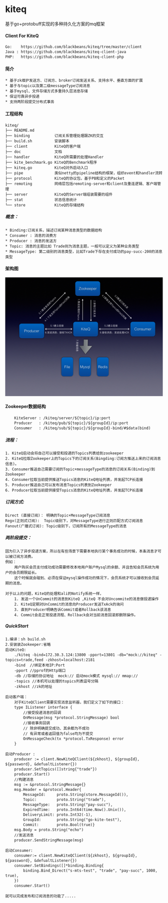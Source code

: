 kiteq
=======

基于go+protobuff实现的多种持久化方案的mq框架

#### Client For KiteQ
    Go:    https://github.com/blackbeans/kiteq/tree/master/client
    Java : https://github.com/blackbeans/kiteq-client-java
    PHP:   https://github.com/blackbeans/kiteq-client-php

#### 简介
    * 基于zk维护发送方、订阅方、broker订阅发送关系、支持水平、垂直方面的扩展
    * 基于与topic以及第二级messageType订阅消息
    * 基于mysql、文件存储方式多重持久层消息存储
    * 保证可靠异步投递
    * 支持两阶段提交分布式事务

#### 工程结构
    kiteq/
    ├── README.md
    ├── binding           订阅关系管理处理跟ZK的交互
    ├── build.sh          安装脚本
    ├── client            KiteQ的客户端
    ├── doc               文档
    ├── handler           KiteQ所需要的处理Handler
    ├── kite_benchmark.go KiteQ的Benchmark程序
    ├── kiteq.go          KiteQ对外启动入口
    ├── pipe              类似netty的pipeline结构的框架，组织event和handler流转
    ├── protocol          KiteQ的协议包，基于PB和定义的Packet
    ├── remoting          网络层包括remoting-server和client及重连逻辑、客户端管理
    ├── server            KiteQ的Server端组装需要的组件
    ├── stat              状态信息统计
    └── store             KiteQ的存储结构

##### 概念：
    
    * Binding:订阅关系，描述订阅某种消息类型的数据结构
    * Consumer : 消息的消费方
    * Producer : 消息的发送方
    * Topic: 消息的主题比如 Trade则为消息主题，一般可以定义为某种业务类型
    * MessageType: 第二级别的消息类型，比如Trade下存在支付成功的pay-succ-200的消息类型

#### 架构图
  ![image](./doc/kiteq.002.png)

#### Zookeeper数据结构
        KiteServer : /kiteq/server/${topic}/ip:port
        Producer   : /kiteq/pub/${topic}/${groupId}/ip:port
        Consumer   : /kiteq/sub/${topic}/${groupId}-bind/#$data(bind)

##### 流程：
    1. KiteQ启动会将自己可以接受和投递的Topics列表给到zookeeper
    2. KiteQ拉取Zookeeper上的Topics下的订阅关系(Bingding:订阅方推送上来的订阅消息信息)。
    3. Consumer推送自己需要订阅的Topic+messageType的消息的订阅关系(Binding)到Zookeeper
    4. Consumer拉取当前提供推送Topics消息的KiteQ地址列表，并发起TCP长连接
    5. Producer推送自己可以发布消息Topics列表到Zookeeper
    6. Producer拉取当前提供接受Topics消息的KiteQ地址列表，并发起TCP长连接

##### 订阅方式: 
    Direct (直接订阅)： 明确的Topic+MessageType订阅消息
    Regx(正则式订阅):  Topic级别下，对MessageType进行正则匹配方式订阅消息
    Fanout(广播式订阅): Topic级别下，订阅所有的MessageType的消息

#####  两阶段提交：
    因为引入了异步投递方案，所以在有些场景下需要本地执行某个事务成功的时候，本条消息才可以被订阅方消费。
    例如：
        用户购买会员支付成功成功需要修改本地用户账户Mysql的余额、并且告知会员系统为用户的会员期限延长。
        这个时候就会碰到、必须在保证mysql操作成功的情况下，会员系统才可以接收到会员延期的消息。
    
    对于以上的问题，KiteQ的处理和ali的Notify系统一样，
        1. 发送一个UnCommit的消息到KiteQ ,KiteQ 不会对Uncommite的消息做投递操作
        2. KiteQ定期对UnCommit的消息向Producer发送TxAck的询问
        3. 直到Producer明确告诉Commit或者Rollback该消息
        4. Commit会走正常投递流程、Rollback会对当前消息回滚即删除操作。

#####  QuickStart
    1.编译：sh build.sh 
    2.安装装Zookeeper:省略
    启动KiteQ:
        ./kiteq -bind=172.30.3.124:13800 -pport=13801 -db="mock://kiteq" -topics=trade,feed -zkhost=localhost:2181
        -bind  //绑定本地IP:Port
        -pport //pprof的Http端口
        -db //存储的协议地址  mock:// 启动mock模式 mysql:// mmap:// 
        -topics //本机可以处理的topics列表逗号分隔
        -zkhost //zk的地址

    启动客户端：
        对于KiteQClient需要实现消息监听器，我们定义了如下的接口：
        type IListener interface {
            //接受投递消息的回调
            OnMessage(msg *protocol.StringMessage) bool
            //接收事务回调
            // 除非明确提交成功、其余都为不成功
            // 有异常或者返回值为false均为不提交
            OnMessageCheck(tx *protocol.TxResponse) error
        }

    启动Producer :
        producer := client.NewKiteQClient(${zkhost}, ${groupId}, ${password}, &defualtListener{})
        producer.SetTopics([]string{"trade"})
        producer.Start()
        //构建消息
        msg := &protocol.StringMessage{}
        msg.Header = &protocol.Header{
            MessageId:     proto.String(store.MessageId()),
            Topic:         proto.String("trade"),
            MessageType:   proto.String("pay-succ"),
            ExpiredTime:   proto.Int64(time.Now().Unix()),
            DeliveryLimit: proto.Int32(-1),
            GroupId:       proto.String("go-kite-test"),
            Commit:        proto.Bool(true)}
        msg.Body = proto.String("echo")
        //发送消息
        producer.SendStringMessage(msg)

    启动Consumer:
        consumer:= client.NewKiteQClient(${zkhost}, ${groupId}, ${password}, &defualtListener{})
        consumer.SetBindings([]*binding.Binding{
            binding.Bind_Direct("s-mts-test", "trade", "pay-succ", 1000, true),
        })
        consumer.Start()

    就可以完成发布和订阅消息的功能了.....










